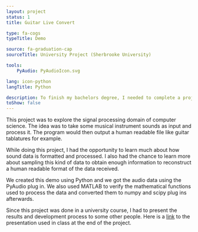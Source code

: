 ```yaml
---
layout: project
status: 1
title: Guitar Live Convert

type: fa-cogs
typeTitle: Demo

source: fa-graduation-cap
sourceTitle: University Project (Sherbrooke University)

tools:
    PyAudio: PyAudioIcon.svg

lang: icon-python
langTitle: Python

description: To finish my bachelors degree, I needed to complete a project of my choice. This is what came out of this experience.
toShow: false
---
```


This project was to explore the signal processing domain of computer science. The idea was to take some musical instrument sounds as input and process it. The program would then output a human readable file like guitar tablatures for example.

While doing this project, I had the opportunity to learn much about how sound data is formatted and processed. I also had the chance to learn more about sampling this kind of data to obtain enough information to reconstruct a human readable format of the data received.

We created this demo using Python and we got the audio data using the PyAudio plug in. We also used MATLAB to verify the mathematical functions used to process the data and converted them to numpy and scipy plug ins afterwards.

Since this project was done in a university course, I had to present the results and development process to some other people. Here is a [link](https://docs.google.com/presentation/d/1t87yUucCilL57lS2pW6dBBzO64etUzkDlxKDM9hktQg/edit?usp=sharing) to the presentation used in class at the end of the project.
